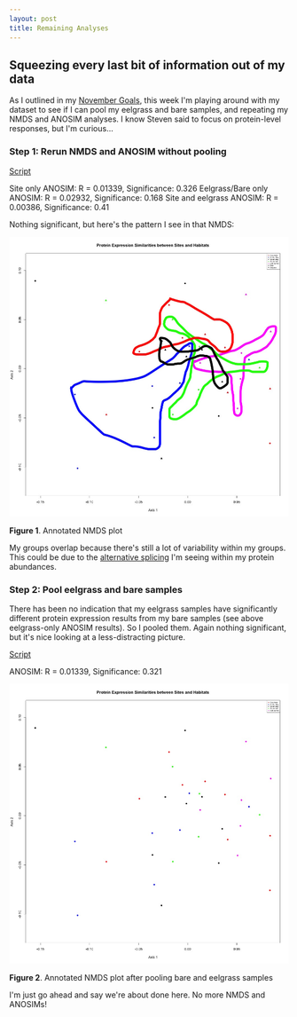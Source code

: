 ```yaml
---
layout: post
title: Remaining Analyses
---
```


## Squeezing every last bit of information out of my data

As I outlined in my [November Goals](https://yaaminiv.github.io/November-Goals/), this week I'm playing around with my dataset to see if I can pool my eelgrass and bare samples, and repeating my NMDS and ANOSIM analyses. I know Steven said to focus on protein-level responses, but I'm curious...

### Step 1: Rerun NMDS and ANOSIM without pooling

[Script](https://github.com/RobertsLab/project-oyster-oa/blob/master/analyses/DNR_SRM_20170902/2017-10-10-Troubleshooting/2017-10-24-Coefficient-of-Variation/2017-11-01-NMDS-ANOSIM-for-Cluster-Analysis-after-CV-and-Sample-Filtering.R)

Site only ANOSIM: R = 0.01339, Significance: 0.326 
Eelgrass/Bare only ANOSIM: R = 0.02932, Significance: 0.168 
Site and eelgrass ANOSIM: R = 0.00386, Significance: 0.41

Nothing significant, but here's the pattern I see in that NMDS:

![NMDS](https://raw.githubusercontent.com/RobertsLab/project-oyster-oa/master/analyses/DNR_SRM_20170902/2017-10-10-Troubleshooting/2017-10-24-Coefficient-of-Variation/2017-11-01-NMDS-Norm-Analysis-Averaged-Annotated.jpeg)

**Figure 1**. Annotated NMDS plot

My groups overlap because there's still a lot of variability within my groups. This could be due to the [alternative splicing](https://yaaminiv.github.io/Correlating-Technical-Replicates-Part10/) I'm seeing within my protein abundances.

### Step 2: Pool eelgrass and bare samples

There has been no indication that my eelgrass samples have significantly different protein expression results from my bare samples (see above eelgrass-only ANOSIM results). So I pooled them. Again nothing significant, but it's nice looking at a less-distracting picture.

[Script](https://github.com/RobertsLab/project-oyster-oa/blob/master/analyses/DNR_SRM_20170902/2017-10-10-Troubleshooting/2017-10-24-Coefficient-of-Variation/2017-11-01-NMDS-ANOSIM-for-Cluster-Analysis-after-CV-and-Sample-Filtering-and-Pooling.R)

ANOSIM: R = 0.01339, Significance: 0.321 

![NMDS2](https://raw.githubusercontent.com/RobertsLab/project-oyster-oa/master/analyses/DNR_SRM_20170902/2017-10-10-Troubleshooting/2017-10-24-Coefficient-of-Variation/2017-11-01-NMDS-Norm-Analysis-Averaged-Pooled.jpeg)

**Figure 2**. Annotated NMDS plot after pooling bare and eelgrass samples

I'm just go ahead and say we're about done here. No more NMDS and ANOSIMs!
